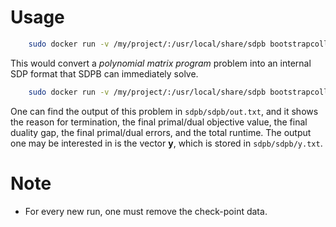 # Usage
```bash
    sudo docker run -v /my/project/:/usr/local/share/sdpb bootstrapcollaboration/sdpb:master mpirun --allow-run-as-root -n 4 pmp2sdp --precision 1024 -i /usr/local/share/sdpb/pmp.json -o /usr/local/share/sdpb/sdp
```
This would convert a *polynomial matrix program* problem into an internal SDP format that SDPB can immediately solve.
```bash 
    sudo docker run -v /my/project/:/usr/local/share/sdpb bootstrapcollaboration/sdpb:master mpirun --allow-run-as-root -n 4 sdpb --precision 1024 -s /usr/local/share/sdpb/sdp -o /usr/local/share/sdpb/sdpb
```
One can find the output of this problem in `sdpb/sdpb/out.txt`, and it shows the reason for termination, the final primal/dual objective value, the final duality gap, the final primal/dual errors, and the total runtime.
The output one may be interested in is the vector **y**, which is stored in `sdpb/sdpb/y.txt`.

# Note
- For every new run, one must remove the check-point data.



